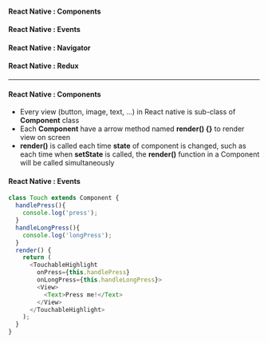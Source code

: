 #### React Native : Components
#### React Native : Events
#### React Native : Navigator
#### React Native : Redux
--------------------------------------------

#### React Native : Components
* Every view (button, image, text, ...) in React native is sub-class of **Component** class
* Each **Component** have a arrow method named **render() {}** to render view on screen
* **render()** is called each time **state** of component is changed, such as each time when **setState** is called, the **render()** function in a Component will be called simultaneously

#### React Native : Events

```js
class Touch extends Component {
  handlePress(){
    console.log('press');
  }
  handleLongPress(){
    console.log('longPress');
  }
  render() {
    return (
      <TouchableHighlight
        onPress={this.handlePress}
        onLongPress={this.handleLongPress}>
        <View>
          <Text>Press me!</Text>
        </View>
      </TouchableHighlight>
    );
  }
}
```




